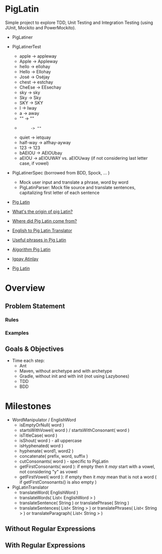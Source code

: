 ﻿PigLatin
========

Simple project to explore TDD, Unit Testing and Integration Testing (using JUnit, Mockito and PowerMockito).
- PigLatiner
- PigLatinerTest
    - apple    -> appleway
    - Apple    -> Appleway
    - hello    -> ellohay
    - Hello    -> Ellohay
    - José     -> Oséjay
    - chest    -> estchay
    - CheEse   -> EEsechay
    - sky      -> sky
    - Sky      -> Sky
    - SKY      -> SKY
    - I        -> Iway
    - a        -> away
    - ""       -> ""
    -          -> ""
    - quiet    -> ietquay
    - half-way -> alfhay-ayway
    - 123      -> 123
    - bAEIOU   -> AEIOUbay
    - aEIOU    -> aEIOUWAY vs. aEIOUway (if not considering last letter case, if vowel)
- PigLatinerSpec (borrowed from BDD, Spock, ... )
    - Mock user input and translate a phrase, word by word
    - PigLatinParser: Mock file source and translate sentences, capitalizing first letter of each sentence

- [Pig Latin](https://en.wikipedia.org/wiki/Pig_Latin)
- [What's the origin of pig Latin?](http://www.straightdope.com/columns/read/2163/whats-the-origin-of-pig-latin)
- [Where did Pig Latin come from?](http://ialwayswondered.jarrettgreen.com/2011/05/25/where-did-pig-latin-come-from/)
- [English to Pig Latin Translator](http://www.snowcrest.net/donnelly/piglatin.html)
- [Useful phrases in Pig Latin](http://www.omniglot.com/language/phrases/piglatin.htm)
- [Algorithm Pig Latin](https://github.com/FreeCodeCamp/FreeCodeCamp/wiki/Algorithm-Pig-Latin)
- [Igpay Atinlay](https://www.codechef.com/problems/CEXP06)
- [Pig Latin](http://web.ics.purdue.edu/~morelanj/RAO/prepare2.html)

# Overview

## Problem Statement

### Rules

### Examples

## Goals & Objectives

- Time each step:
    - Ant
    - Maven, without archetype and with archetype
    - Gradle, without init and with init (not using Lazybones)
    - TDD
    - BDD

# Milestones

- WordManipulator / EnglishWord
    - isEmptyOrNull( word )
    - startsWithVowel( word ) / startsWithConsonant( word )
    - isTitleCase( word )
    - isShout( word ) - all uppercase
    - isHyphenated( word )
    - hyphenate( word1, word2 )
    - concatenate( prefix, word, suffix )
    - cutConsonants( word ) - specific to PigLatin
    - getFirstConsonants( word ): if empty then it *may* start with a vowel, not considering "y" as vowel
    - getFirstVowel( word ): if empty then it *may* mean that is not a word ( if getFirstConsonants() is also empty )
- PigLatinTranslator
    - translateWord( EnglishWord )
    - translateWords( List< EnglishWord > )
    - translateSentence( String ) or translatePhrase( String )
    - translateSentences( List< String > ) or translatePhrases( List< String > ) or translateParagraph( List< String > )

## Without Regular Expressions

## With Regular Expressions
